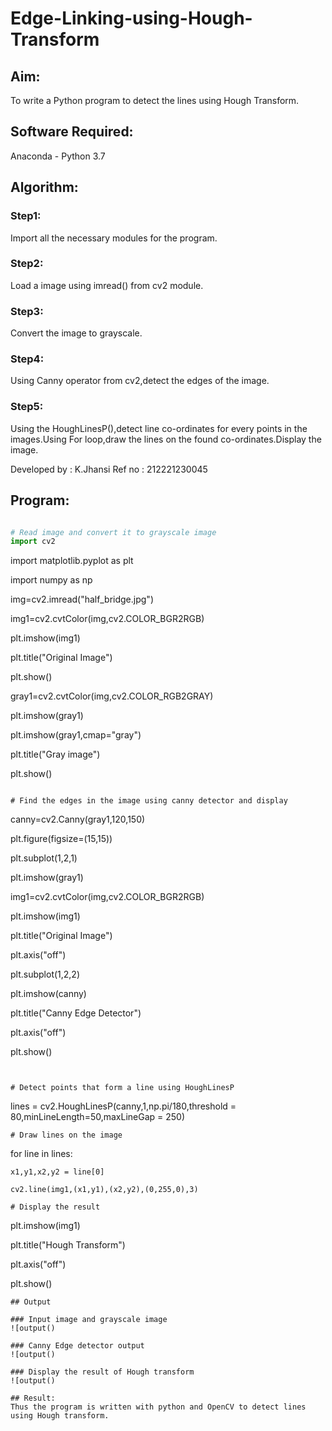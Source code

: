 # Edge-Linking-using-Hough-Transform
## Aim:
To write a Python program to detect the lines using Hough Transform.

## Software Required:
Anaconda - Python 3.7

## Algorithm:
### Step1:
Import all the necessary modules for the program.

### Step2:
Load a image using imread() from cv2 module.

### Step3:
Convert the image to grayscale.

### Step4:
Using Canny operator from cv2,detect the edges of the image.

### Step5:
Using the HoughLinesP(),detect line co-ordinates for every points in the images.Using For loop,draw the lines on the found co-ordinates.Display the image.

Developed by : K.Jhansi
Ref no : 212221230045
## Program:
```Python

# Read image and convert it to grayscale image
import cv2
```
import matplotlib.pyplot as plt

import numpy as np

img=cv2.imread("half_bridge.jpg")

img1=cv2.cvtColor(img,cv2.COLOR_BGR2RGB)

plt.imshow(img1)

plt.title("Original Image")

plt.show()

gray1=cv2.cvtColor(img,cv2.COLOR_RGB2GRAY)

plt.imshow(gray1)

plt.imshow(gray1,cmap="gray")

plt.title("Gray image")

plt.show()
```

# Find the edges in the image using canny detector and display
```
canny=cv2.Canny(gray1,120,150)

plt.figure(figsize=(15,15))

plt.subplot(1,2,1)

plt.imshow(gray1)

img1=cv2.cvtColor(img,cv2.COLOR_BGR2RGB)

plt.imshow(img1)

plt.title("Original Image")

plt.axis("off")

plt.subplot(1,2,2)

plt.imshow(canny)

plt.title("Canny Edge Detector")

plt.axis("off")

plt.show()
```


# Detect points that form a line using HoughLinesP
```
lines = cv2.HoughLinesP(canny,1,np.pi/180,threshold = 80,minLineLength=50,maxLineGap = 250) 

```
# Draw lines on the image
```
for line in lines:

    x1,y1,x2,y2 = line[0]
    
    cv2.line(img1,(x1,y1),(x2,y2),(0,255,0),3)

```
# Display the result
```
plt.imshow(img1)

plt.title("Hough Transform")

plt.axis("off")

plt.show()


```
## Output

### Input image and grayscale image
![output()

### Canny Edge detector output
![output()

### Display the result of Hough transform
![output()

## Result:
Thus the program is written with python and OpenCV to detect lines using Hough transform. 
